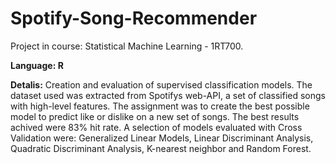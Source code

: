 # Spotify-Song-Recommender
Project in course: Statistical Machine Learning - 1RT700.

**Language: R**


**Detalis:** Creation and evaluation of supervised classification models. The dataset used was extracted from Spotifys web-API, a set of classified songs with high-level features. The assignment was to create the best possible model to predict like or dislike on a new set of songs. The best results achived were 83% hit rate. A selection of models evaluated with Cross Validation were: Generalized Linear Models, Linear Discriminant Analysis, Quadratic Discriminant Analysis, K-nearest neighbor and Random Forest.
